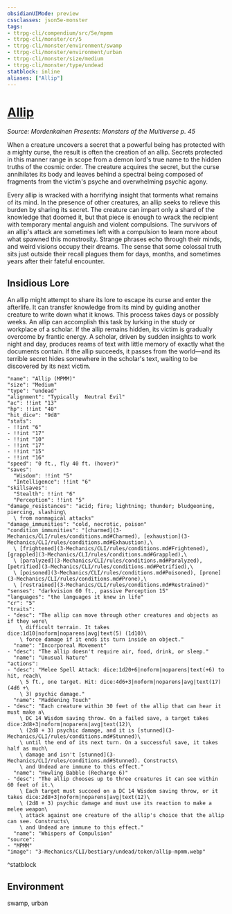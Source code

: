 ```yaml
---
obsidianUIMode: preview
cssclasses: json5e-monster
tags:
- ttrpg-cli/compendium/src/5e/mpmm
- ttrpg-cli/monster/cr/5
- ttrpg-cli/monster/environment/swamp
- ttrpg-cli/monster/environment/urban
- ttrpg-cli/monster/size/medium
- ttrpg-cli/monster/type/undead
statblock: inline
aliases: ["Allip"]
---
```

# [Allip](3-Mechanics\CLI\bestiary\undead/allip-mpmm.md)
*Source: Mordenkainen Presents: Monsters of the Multiverse p. 45*  

When a creature uncovers a secret that a powerful being has protected with a mighty curse, the result is often the creation of an allip. Secrets protected in this manner range in scope from a demon lord's true name to the hidden truths of the cosmic order. The creature acquires the secret, but the curse annihilates its body and leaves behind a spectral being composed of fragments from the victim's psyche and overwhelming psychic agony.

Every allip is wracked with a horrifying insight that torments what remains of its mind. In the presence of other creatures, an allip seeks to relieve this burden by sharing its secret. The creature can impart only a shard of the knowledge that doomed it, but that piece is enough to wrack the recipient with temporary mental anguish and violent compulsions. The survivors of an allip's attack are sometimes left with a compulsion to learn more about what spawned this monstrosity. Strange phrases echo through their minds, and weird visions occupy their dreams. The sense that some colossal truth sits just outside their recall plagues them for days, months, and sometimes years after their fateful encounter.

## Insidious Lore

An allip might attempt to share its lore to escape its curse and enter the afterlife. It can transfer knowledge from its mind by guiding another creature to write down what it knows. This process takes days or possibly weeks. An allip can accomplish this task by lurking in the study or workplace of a scholar. If the allip remains hidden, its victim is gradually overcome by frantic energy. A scholar, driven by sudden insights to work night and day, produces reams of text with little memory of exactly what the documents contain. If the allip succeeds, it passes from the world—and its terrible secret hides somewhere in the scholar's text, waiting to be discovered by its next victim.

```statblock
"name": "Allip (MPMM)"
"size": "Medium"
"type": "undead"
"alignment": "Typically  Neutral Evil"
"ac": !!int "13"
"hp": !!int "40"
"hit_dice": "9d8"
"stats":
- !!int "6"
- !!int "17"
- !!int "10"
- !!int "17"
- !!int "15"
- !!int "16"
"speed": "0 ft., fly 40 ft. (hover)"
"saves":
  "Wisdom": !!int "5"
  "Intelligence": !!int "6"
"skillsaves":
  "Stealth": !!int "6"
  "Perception": !!int "5"
"damage_resistances": "acid; fire; lightning; thunder; bludgeoning, piercing, slashing\
  \ from nonmagical attacks"
"damage_immunities": "cold, necrotic, poison"
"condition_immunities": "[charmed](3-Mechanics/CLI/rules/conditions.md#Charmed), [exhaustion](3-Mechanics/CLI/rules/conditions.md#Exhaustion),\
  \ [frightened](3-Mechanics/CLI/rules/conditions.md#Frightened), [grappled](3-Mechanics/CLI/rules/conditions.md#Grappled),\
  \ [paralyzed](3-Mechanics/CLI/rules/conditions.md#Paralyzed), [petrified](3-Mechanics/CLI/rules/conditions.md#Petrified),\
  \ [poisoned](3-Mechanics/CLI/rules/conditions.md#Poisoned), [prone](3-Mechanics/CLI/rules/conditions.md#Prone),\
  \ [restrained](3-Mechanics/CLI/rules/conditions.md#Restrained)"
"senses": "darkvision 60 ft., passive Perception 15"
"languages": "the languages it knew in life"
"cr": "5"
"traits":
- "desc": "The allip can move through other creatures and objects as if they were\
    \ difficult terrain. It takes dice:1d10|noform|noparens|avg|text(5) (1d10)\
    \ force damage if it ends its turn inside an object."
  "name": "Incorporeal Movement"
- "desc": "The allip doesn't require air, food, drink, or sleep."
  "name": "Unusual Nature"
"actions":
- "desc": "Melee Spell Attack: dice:1d20+6|noform|noparens|text(+6) to hit, reach\
    \ 5 ft., one target. Hit: dice:4d6+3|noform|noparens|avg|text(17) (4d6 +\
    \ 3) psychic damage."
  "name": "Maddening Touch"
- "desc": "Each creature within 30 feet of the allip that can hear it must make a\
    \ DC 14 Wisdom saving throw. On a failed save, a target takes dice:2d8+3|noform|noparens|avg|text(12)\
    \ (2d8 + 3) psychic damage, and it is [stunned](3-Mechanics/CLI/rules/conditions.md#Stunned)\
    \ until the end of its next turn. On a successful save, it takes half as much\
    \ damage and isn't [stunned](3-Mechanics/CLI/rules/conditions.md#Stunned). Constructs\
    \ and Undead are immune to this effect."
  "name": "Howling Babble (Recharge 6)"
- "desc": "The allip chooses up to three creatures it can see within 60 feet of it.\
    \ Each target must succeed on a DC 14 Wisdom saving throw, or it takes dice:2d8+3|noform|noparens|avg|text(12)\
    \ (2d8 + 3) psychic damage and must use its reaction to make a melee weapon\
    \ attack against one creature of the allip's choice that the allip can see. Constructs\
    \ and Undead are immune to this effect."
  "name": "Whispers of Compulsion"
"source":
- "MPMM"
"image": "3-Mechanics/CLI/bestiary/undead/token/allip-mpmm.webp"
```
^statblock

## Environment

swamp, urban